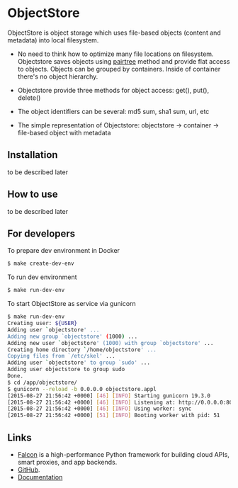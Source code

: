 ObjectStore
===========

ObjectStore is object storage which uses file-based objects (content and metadata) into local filesystem. 

- No need to think how to optimize many file locations on filesystem. Objectstore saves objects using 
[pairtree](https://confluence.ucop.edu/display/Curation/PairTree) method and provide flat access to objects. 
Objects can be grouped by containers. Inside of container there's no object hierarchy.

- Objectstore provide three methods for object access: get(), put(), delete() 

- The object identifiers can be several: md5 sum, sha1 sum, url, etc

- The simple representation of Objectstore: objectstore -> container -> file-based object with metadata


## Installation

to be described later


## How to use

to be described later


## For developers

To prepare dev environment in Docker

```sh
$ make create-dev-env
```

To run dev environment

```sh
$ make run-dev-env
```

To start ObjectStore as service via gunicorn

```sh
$ make run-dev-env
Creating user: ${USER}
Adding user `objectstore' ...
Adding new group `objectstore' (1000) ...
Adding new user `objectstore' (1000) with group `objectstore' ...
Creating home directory `/home/objectstore' ...
Copying files from `/etc/skel' ...
Adding user `objectstore' to group `sudo' ...
Adding user objectstore to group sudo
Done.
$ cd /app/objectstore/
$ gunicorn --reload -b 0.0.0.0 objectstore.appl
[2015-08-27 21:56:42 +0000] [46] [INFO] Starting gunicorn 19.3.0
[2015-08-27 21:56:42 +0000] [46] [INFO] Listening at: http://0.0.0.0:8000 (46)
[2015-08-27 21:56:42 +0000] [46] [INFO] Using worker: sync
[2015-08-27 21:56:42 +0000] [51] [INFO] Booting worker with pid: 51
```


## Links

- [Falcon](http://falconframework.org/) is a high-performance Python framework for building cloud APIs, smart proxies, and app backends. 
- [GitHub](https://github.com/falconry/falcon/). 
- [Documentation](http://falcon.readthedocs.org/en/stable/index.html) 

    